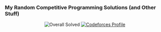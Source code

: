 ### My Random Competitive Programming Solutions (and Other Stuff) 

<div style="text-align: center;">

![Overall Solved](https://img.shields.io/badge/dynamic/json?url=https://raw.githubusercontent.com/a7mddra/CompetitiveProgramming/main/badge.json&query=$.message&label=Overall%20Solved&color=blue&style=for-the-badge&logo=codeforces)
<a href="https://codeforces.com/profile/a7mddra" target="_blank">
  <img src="https://img.shields.io/badge/Codeforces-Profile-red?style=for-the-badge&logo=codeforces" alt="Codeforces Profile">
</a>

</div>
